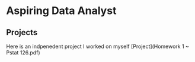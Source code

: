 # Aspiring Data Analyst
## Projects
Here is an indpenedent project I worked on myself 
[Project](Homework 1 ~ Pstat 126.pdf)
